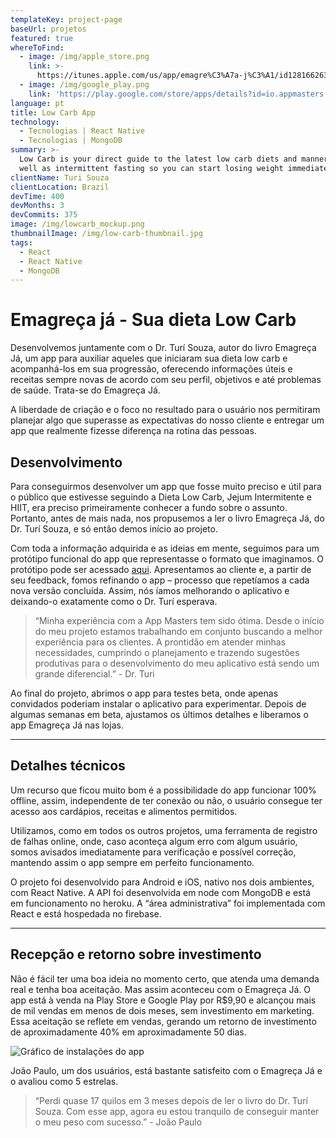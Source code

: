 ```yaml
---
templateKey: project-page
baseUrl: projetos
featured: true
whereToFind:
  - image: /img/apple_store.png
    link: >-
      https://itunes.apple.com/us/app/emagre%C3%A7a-j%C3%A1/id1281662637?l=pt&ls=1&mt=8
  - image: /img/google_play.png
    link: 'https://play.google.com/store/apps/details?id=io.appmasters.lowcarb'
language: pt
title: Low Carb App
technology:
  - Tecnologias | React Native
  - Tecnologias | MongoDB
summary: >-
  Low Carb is your direct guide to the latest low carb diets and manners, as
  well as intermittent fasting so you can start losing weight immediately
clientName: Turi Souza
clientLocation: Brazil
devTime: 400
devMonths: 3
devCommits: 375
image: /img/lowcarb_mockup.png
thumbnailImage: /img/low-carb-thumbnail.jpg
tags:
  - React
  - React Native
  - MongoDB
---
```

# Emagreça já - Sua dieta Low Carb

Desenvolvemos juntamente com o Dr. Turí Souza, autor do livro Emagreça Já,  um app para auxiliar aqueles que iniciaram sua dieta low carb e acompanhá-los em sua progressão, oferecendo informações úteis e receitas sempre novas de acordo com seu perfil, objetivos e até problemas de saúde. Trata-se do Emagreça Já.

A liberdade de criação e o foco no resultado para o usuário nos permitiram planejar algo que superasse as expectativas do nosso cliente e entregar um app que realmente fizesse diferença na rotina das pessoas.

## Desenvolvimento

Para conseguirmos desenvolver um app que fosse muito preciso e útil para o público que estivesse seguindo a Dieta Low Carb, Jejum Intermitente e HIIT, era preciso primeiramente conhecer a fundo sobre o assunto. Portanto, antes de mais nada, nos propusemos a ler o livro Emagreça Já, do Dr. Turí Souza, e só então demos início ao projeto.

Com toda a informação adquirida e as ideias em mente, seguimos para um protótipo funcional do app que representasse o formato que imaginamos. O protótipo pode ser acessado [aqui](https://www.fluidui.com/editor/live/preview/cF9hM3AzUXN3azhrZWFTaWFRdU5UYVBxN2dWNUpUTDBiNw==). Apresentamos ao cliente e, a partir de seu feedback, fomos refinando o app – processo que repetíamos a cada nova versão concluída. Assim, nós íamos melhorando o aplicativo e deixando-o exatamente como o Dr. Turí esperava.

> “Minha experiência com a App Masters tem sido ótima. Desde o início do meu projeto estamos trabalhando em conjunto buscando a melhor experiência para os clientes. A prontidão em atender minhas necessidades, cumprindo o planejamento e trazendo sugestões produtivas para o desenvolvimento do meu aplicativo está sendo um grande diferencial.” - Dr. Turi

Ao final do projeto, abrimos o app para testes beta, onde apenas convidados poderiam instalar o aplicativo para experimentar. Depois de algumas semanas em beta, ajustamos os últimos detalhes e liberamos o app Emagreça Já nas lojas.

---

## Detalhes técnicos

Um recurso que ficou muito bom é a possibilidade do app funcionar 100% offline, assim, independente de ter conexão ou não, o usuário consegue ter acesso aos cardápios, receitas e alimentos permitidos.

Utilizamos, como em todos os outros projetos, uma ferramenta de registro de falhas online, onde, caso aconteça algum erro com algum usuário, somos avisados imediatamente para verificação e possível correção, mantendo assim o app sempre em perfeito funcionamento.

O projeto foi desenvolvido para Android e iOS, nativo nos dois ambientes, com React Native. A API foi desenvolvida em node com MongoDB e está em funcionamento no heroku. A “área administrativa” foi implementada com React e está hospedada no firebase.

---


## Recepção e retorno sobre investimento

Não é fácil ter uma boa ideia no momento certo, que atenda uma demanda real e tenha boa aceitação. Mas assim aconteceu com o Emagreça Já. O app está à venda na Play Store e Google Play por R$9,90 e alcançou mais de mil vendas em menos de dois meses, sem investimento em marketing. Essa aceitação se reflete em vendas, gerando um retorno de investimento de aproximadamente 40% em aproximadamente 50 dias.

![Gráfico de instalações do app](/img/instalacoes_lowcarb-1.png "Instalações")

João Paulo, um dos usuários, está bastante satisfeito com o Emagreça Já e o avaliou como 5 estrelas. 

> “Perdi quase 17 quilos em 3 meses depois de ler o livro do Dr. Turí Souza. Com esse app, agora eu estou tranquilo de conseguir manter o meu peso com sucesso.” - João Paulo
